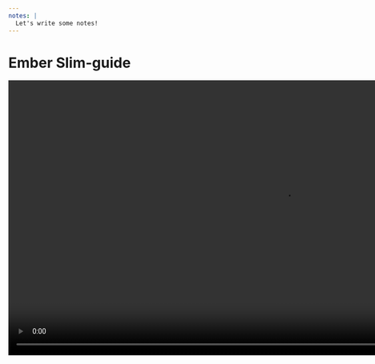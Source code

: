 ```yaml
---
notes: |
  Let's write some notes!
---
```


# Ember Slim-guide

<video controls autoplay loop muted playsinline style="height: 550px;" src="/images/ember-slimguide.mov"></video>
